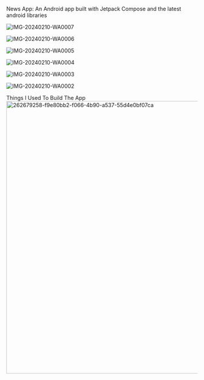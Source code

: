 News App:
An Android app built with Jetpack Compose and the latest android libraries

![IMG-20240210-WA0007](https://github.com/SajalJana2004/TimesNews/assets/145244794/ba734f97-b484-4e20-a492-a1c970cd357e)

![IMG-20240210-WA0006](https://github.com/SajalJana2004/TimesNews/assets/145244794/bb5f9539-8c3c-436d-b091-6486938a17c2)

![IMG-20240210-WA0005](https://github.com/SajalJana2004/TimesNews/assets/145244794/f10bf45b-60ae-4154-a2ab-98d0304c28e6)

![IMG-20240210-WA0004](https://github.com/SajalJana2004/TimesNews/assets/145244794/f768c1a2-7029-4874-b396-4acf20664727)

![IMG-20240210-WA0003](https://github.com/SajalJana2004/TimesNews/assets/145244794/0d4f092c-ef38-4992-876d-db0d3843a348)

![IMG-20240210-WA0002](https://github.com/SajalJana2004/TimesNews/assets/145244794/b5c3e07f-2c85-4049-b66b-a3ae714cada3)

Things I Used To Build The App
<img width="716" alt="262679258-f9e80bb2-f066-4b90-a537-55d4e0bf07ca" src="https://github.com/SajalJana2004/TimesNews/assets/145244794/8abdabae-3e4f-4360-afee-86b8ed370ff9">
